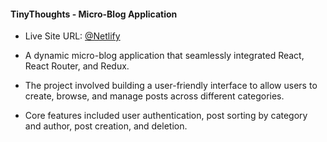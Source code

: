 #### TinyThoughts - Micro-Blog Application

- Live Site URL: [@Netlify](https://tinythoughts-react.netlify.app)

- A dynamic micro-blog application that seamlessly integrated React, React Router, and Redux.
- The project involved building a user-friendly interface to allow users to create, browse, and manage posts across different categories.
- Core features included user authentication, post sorting by category and author, post creation, and deletion.

